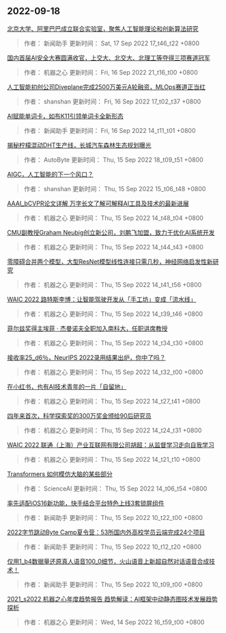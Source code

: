 
## 2022-09-18

 [北京大学、阿里巴巴成立联合实验室，聚焦人工智能理论和创新算法研究](https://www.jiqizhixin.com/articles/2022-09-17)

> 作者： 新闻助手  更新时间： Sat, 17 Sep 2022 17_t46_t22 +0800

 [国内首届AI安全大赛圆满收官，上交大、北交大、北理工等夺得三项赛道冠军](https://www.jiqizhixin.com/articles/2022-09-16-5)

> 作者： 机器之心  更新时间： Fri, 16 Sep 2022 21_t16_t00 +0800

 [人工智能初创公司Diveplane完成2500万美元A轮融资，MLOps赛道正当红](https://www.jiqizhixin.com/articles/2022-09-16-4)

> 作者： shanshan  更新时间： Fri, 16 Sep 2022 17_t02_t37 +0800

 [AI赋能单词卡，如布K11引领单词卡全新形态](https://www.jiqizhixin.com/articles/2022-09-16-3)

> 作者： 新闻助手  更新时间： Fri, 16 Sep 2022 14_t11_t01 +0800

 [揭秘柠檬混动DHT生产线，长城汽车森林生态规划曝光](https://www.jiqizhixin.com/articles/2022-09-15-17)

> 作者： AutoByte  更新时间： Thu, 15 Sep 2022 18_t09_t51 +0800

 [AIGC，人工智能的下一个风口？](https://www.jiqizhixin.com/articles/2022-09-15-16)

> 作者： shanshan  更新时间： Thu, 15 Sep 2022 15_t06_t48 +0800

 [AAAI_bCVPR论文详解   万字长文了解可解释AI工具及技术的最新进展](https://www.jiqizhixin.com/articles/2022-09-15-14)

> 作者： 机器之心  更新时间： Thu, 15 Sep 2022 14_t48_t04 +0800

 [CMU副教授Graham Neubig创立新公司，刘鹏飞加盟，致力于优化AI系统开发](https://www.jiqizhixin.com/articles/2022-09-15-13)

> 作者： 机器之心  更新时间： Thu, 15 Sep 2022 14_t44_t43 +0800

 [零障碍合并两个模型，大型ResNet模型线性连接只需几秒，神经网络启发性新研究](https://www.jiqizhixin.com/articles/2022-09-15-12)

> 作者： 机器之心  更新时间： Thu, 15 Sep 2022 14_t41_t56 +0800

 [WAIC 2022   路特斯李博：让智能驾驶开发从「手工坊」变成「流水线」](https://www.jiqizhixin.com/articles/2022-09-15-11)

> 作者： 机器之心  更新时间： Thu, 15 Sep 2022 14_t39_t46 +0800

 [菲尔兹奖得主埃菲 · 杰曼诺夫全职加入南科大，任职讲席教授](https://www.jiqizhixin.com/articles/2022-09-15-10)

> 作者： 机器之心  更新时间： Thu, 15 Sep 2022 14_t34_t30 +0800

 [接收率25_d6％，NeurIPS 2022录用结果出炉，你中了吗？](https://www.jiqizhixin.com/articles/2022-09-15-9)

> 作者： 机器之心  更新时间： Thu, 15 Sep 2022 14_t32_t00 +0800

 [在小红书，也有AI技术青年的一片「自留地」](https://www.jiqizhixin.com/articles/2022-09-15-8)

> 作者： 机器之心  更新时间： Thu, 15 Sep 2022 14_t27_t41 +0800

 [四年来首次，科学探索奖的300万奖金颁给90后研究员](https://www.jiqizhixin.com/articles/2022-09-15-7)

> 作者： 机器之心  更新时间： Thu, 15 Sep 2022 14_t24_t31 +0800

 [WAIC 2022   联通（上海）产业互联网有限公司胡超：从监督学习走向自我学习](https://www.jiqizhixin.com/articles/2022-09-15-6)

> 作者： 机器之心  更新时间： Thu, 15 Sep 2022 14_t21_t10 +0800

 [Transformers 如何模仿大脑的某些部分](https://www.jiqizhixin.com/articles/2022-09-15-5)

> 作者： ScienceAI  更新时间： Thu, 15 Sep 2022 14_t06_t54 +0800

 [率先适配iOS16新功能，快手结合平台特色上线3套锁屏组件](https://www.jiqizhixin.com/articles/2022-09-15-3)

> 作者： 新闻助手  更新时间： Thu, 15 Sep 2022 10_t22_t00 +0800

 [2022字节跳动Byte Camp夏令营：53所国内外高校学员云端完成24个项目](https://www.jiqizhixin.com/articles/2022-09-15-2)

> 作者： 新闻助手  更新时间： Thu, 15 Sep 2022 10_t12_t20 +0800

 [仅用1_b4数据量还原真人语音100_0细节，火山语音上新超自然对话语音合成技术！](https://www.jiqizhixin.com/articles/2022-09-15)

> 作者： 新闻助手  更新时间： Thu, 15 Sep 2022 10_t09_t00 +0800

 [2021_s2022 机器之心年度趋势报告   趋势解读：AI框架中动静态图技术发展趋势探析](https://www.jiqizhixin.com/articles/2022-09-14-4)

> 作者： 机器之心  更新时间： Wed, 14 Sep 2022 16_t59_t00 +0800
